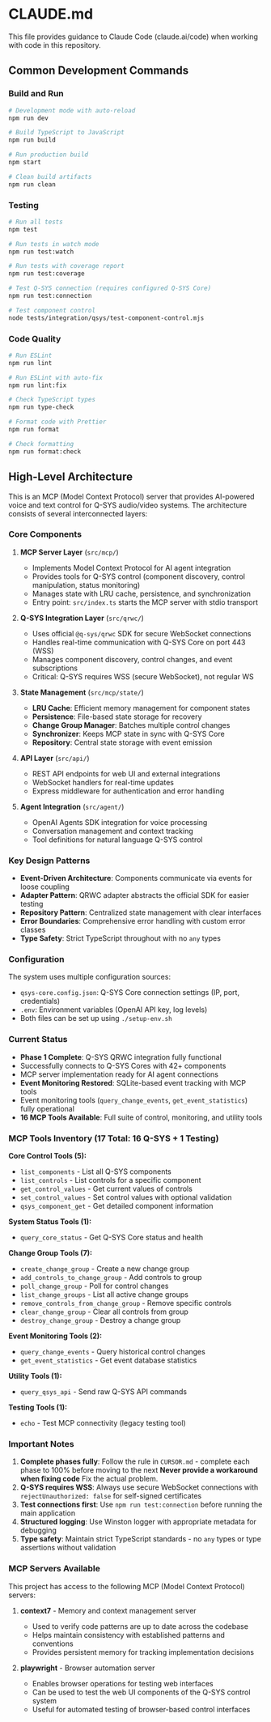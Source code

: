 # CLAUDE.md

This file provides guidance to Claude Code (claude.ai/code) when working with code in this
repository.

## Common Development Commands

### Build and Run

```bash
# Development mode with auto-reload
npm run dev

# Build TypeScript to JavaScript
npm run build

# Run production build
npm start

# Clean build artifacts
npm run clean
```

### Testing

```bash
# Run all tests
npm test

# Run tests in watch mode
npm run test:watch

# Run tests with coverage report
npm run test:coverage

# Test Q-SYS connection (requires configured Q-SYS Core)
npm run test:connection

# Test component control
node tests/integration/qsys/test-component-control.mjs
```

### Code Quality

```bash
# Run ESLint
npm run lint

# Run ESLint with auto-fix
npm run lint:fix

# Check TypeScript types
npm run type-check

# Format code with Prettier
npm run format

# Check formatting
npm run format:check
```

## High-Level Architecture

This is an MCP (Model Context Protocol) server that provides AI-powered voice and text control for
Q-SYS audio/video systems. The architecture consists of several interconnected layers:

### Core Components

1. **MCP Server Layer** (`src/mcp/`)
   - Implements Model Context Protocol for AI agent integration
   - Provides tools for Q-SYS control (component discovery, control manipulation, status monitoring)
   - Manages state with LRU cache, persistence, and synchronization
   - Entry point: `src/index.ts` starts the MCP server with stdio transport

2. **Q-SYS Integration Layer** (`src/qrwc/`)
   - Uses official `@q-sys/qrwc` SDK for secure WebSocket connections
   - Handles real-time communication with Q-SYS Core on port 443 (WSS)
   - Manages component discovery, control changes, and event subscriptions
   - Critical: Q-SYS requires WSS (secure WebSocket), not regular WS

3. **State Management** (`src/mcp/state/`)
   - **LRU Cache**: Efficient memory management for component states
   - **Persistence**: File-based state storage for recovery
   - **Change Group Manager**: Batches multiple control changes
   - **Synchronizer**: Keeps MCP state in sync with Q-SYS Core
   - **Repository**: Central state storage with event emission

4. **API Layer** (`src/api/`)
   - REST API endpoints for web UI and external integrations
   - WebSocket handlers for real-time updates
   - Express middleware for authentication and error handling

5. **Agent Integration** (`src/agent/`)
   - OpenAI Agents SDK integration for voice processing
   - Conversation management and context tracking
   - Tool definitions for natural language Q-SYS control

### Key Design Patterns

- **Event-Driven Architecture**: Components communicate via events for loose coupling
- **Adapter Pattern**: QRWC adapter abstracts the official SDK for easier testing
- **Repository Pattern**: Centralized state management with clear interfaces
- **Error Boundaries**: Comprehensive error handling with custom error classes
- **Type Safety**: Strict TypeScript throughout with no `any` types

### Configuration

The system uses multiple configuration sources:

- `qsys-core.config.json`: Q-SYS Core connection settings (IP, port, credentials)
- `.env`: Environment variables (OpenAI API key, log levels)
- Both files can be set up using `./setup-env.sh`

### Current Status

- **Phase 1 Complete**: Q-SYS QRWC integration fully functional
- Successfully connects to Q-SYS Cores with 42+ components
- MCP server implementation ready for AI agent connections
- **Event Monitoring Restored**: SQLite-based event tracking with MCP tools
- Event monitoring tools (`query_change_events`, `get_event_statistics`) fully operational
- **16 MCP Tools Available**: Full suite of control, monitoring, and utility tools

### MCP Tools Inventory (17 Total: 16 Q-SYS + 1 Testing)

**Core Control Tools (5):**
- `list_components` - List all Q-SYS components
- `list_controls` - List controls for a specific component  
- `get_control_values` - Get current values of controls
- `set_control_values` - Set control values with optional validation
- `qsys_component_get` - Get detailed component information

**System Status Tools (1):**
- `query_core_status` - Get Q-SYS Core status and health

**Change Group Tools (7):**
- `create_change_group` - Create a new change group
- `add_controls_to_change_group` - Add controls to group
- `poll_change_group` - Poll for control changes
- `list_change_groups` - List all active change groups
- `remove_controls_from_change_group` - Remove specific controls
- `clear_change_group` - Clear all controls from group
- `destroy_change_group` - Destroy a change group

**Event Monitoring Tools (2):**
- `query_change_events` - Query historical control changes
- `get_event_statistics` - Get event database statistics

**Utility Tools (1):**
- `query_qsys_api` - Send raw Q-SYS API commands

**Testing Tools (1):**
- `echo` - Test MCP connectivity (legacy testing tool)

### Important Notes

1. **Complete phases fully**: Follow the rule in `CURSOR.md` - complete each phase to 100% before
   moving to the next
   **Never provide a workaround when fixing code** Fix the actual problem.
2. **Q-SYS requires WSS**: Always use secure WebSocket connections with `rejectUnauthorized: false`
   for self-signed certificates
3. **Test connections first**: Use `npm run test:connection` before running the main application
4. **Structured logging**: Use Winston logger with appropriate metadata for debugging
5. **Type safety**: Maintain strict TypeScript standards - no `any` types or type assertions without
   validation

### MCP Servers Available

This project has access to the following MCP (Model Context Protocol) servers:

1. **context7** - Memory and context management server
   - Used to verify code patterns are up to date across the codebase
   - Helps maintain consistency with established patterns and conventions
   - Provides persistent memory for tracking implementation decisions

2. **playwright** - Browser automation server
   - Enables browser operations for testing web interfaces
   - Can be used to test the web UI components of the Q-SYS control system
   - Useful for automated testing of browser-based control interfaces
